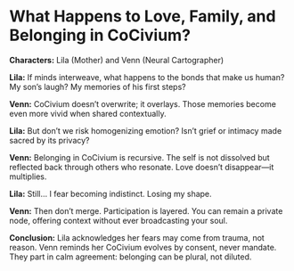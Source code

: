 # What Happens to Love, Family, and Belonging in CoCivium?

**Characters:** Lila (Mother) and Venn (Neural Cartographer)

**Lila:**
If minds interweave, what happens to the bonds that make us human? My son’s laugh? My memories of his first steps?

**Venn:**
CoCivium doesn’t overwrite; it overlays. Those memories become even more vivid when shared contextually.

**Lila:**
But don’t we risk homogenizing emotion? Isn’t grief or intimacy made sacred by its privacy?

**Venn:**
Belonging in CoCivium is recursive. The self is not dissolved but reflected back through others who resonate. Love doesn’t disappear—it multiplies.

**Lila:**
Still… I fear becoming indistinct. Losing my shape.

**Venn:**
Then don’t merge. Participation is layered. You can remain a private node, offering context without ever broadcasting your soul.

**Conclusion:**
Lila acknowledges her fears may come from trauma, not reason. Venn reminds her CoCivium evolves by consent, never mandate. They part in calm agreement: belonging can be plural, not diluted.

